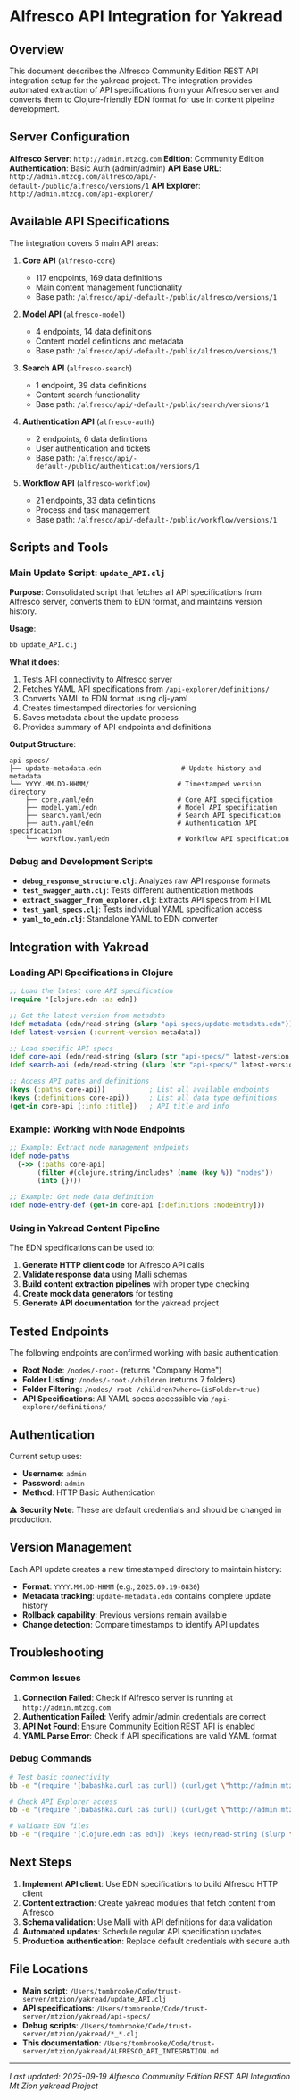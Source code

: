 # Alfresco API Integration for Yakread

## Overview

This document describes the Alfresco Community Edition REST API integration setup for the yakread project. The integration provides automated extraction of API specifications from your Alfresco server and converts them to Clojure-friendly EDN format for use in content pipeline development.

## Server Configuration

**Alfresco Server**: `http://admin.mtzcg.com`
**Edition**: Community Edition
**Authentication**: Basic Auth (admin/admin)
**API Base URL**: `http://admin.mtzcg.com/alfresco/api/-default-/public/alfresco/versions/1`
**API Explorer**: `http://admin.mtzcg.com/api-explorer/`

## Available API Specifications

The integration covers 5 main API areas:

1. **Core API** (`alfresco-core`)
   - 117 endpoints, 169 data definitions
   - Main content management functionality
   - Base path: `/alfresco/api/-default-/public/alfresco/versions/1`

2. **Model API** (`alfresco-model`)
   - 4 endpoints, 14 data definitions
   - Content model definitions and metadata
   - Base path: `/alfresco/api/-default-/public/alfresco/versions/1`

3. **Search API** (`alfresco-search`)
   - 1 endpoint, 39 data definitions
   - Content search functionality
   - Base path: `/alfresco/api/-default-/public/search/versions/1`

4. **Authentication API** (`alfresco-auth`)
   - 2 endpoints, 6 data definitions
   - User authentication and tickets
   - Base path: `/alfresco/api/-default-/public/authentication/versions/1`

5. **Workflow API** (`alfresco-workflow`)
   - 21 endpoints, 33 data definitions
   - Process and task management
   - Base path: `/alfresco/api/-default-/public/workflow/versions/1`

## Scripts and Tools

### Main Update Script: `update_API.clj`

**Purpose**: Consolidated script that fetches all API specifications from Alfresco server, converts them to EDN format, and maintains version history.

**Usage**:
```bash
bb update_API.clj
```

**What it does**:
1. Tests API connectivity to Alfresco server
2. Fetches YAML API specifications from `/api-explorer/definitions/`
3. Converts YAML to EDN format using clj-yaml
4. Creates timestamped directories for versioning
5. Saves metadata about the update process
6. Provides summary of API endpoints and definitions

**Output Structure**:
```
api-specs/
├── update-metadata.edn                    # Update history and metadata
└── YYYY.MM.DD-HHMM/                      # Timestamped version directory
    ├── core.yaml/edn                     # Core API specification
    ├── model.yaml/edn                    # Model API specification
    ├── search.yaml/edn                   # Search API specification
    ├── auth.yaml/edn                     # Authentication API specification
    └── workflow.yaml/edn                 # Workflow API specification
```

### Debug and Development Scripts

- **`debug_response_structure.clj`**: Analyzes raw API response formats
- **`test_swagger_auth.clj`**: Tests different authentication methods
- **`extract_swagger_from_explorer.clj`**: Extracts API specs from HTML
- **`test_yaml_specs.clj`**: Tests individual YAML specification access
- **`yaml_to_edn.clj`**: Standalone YAML to EDN converter

## Integration with Yakread

### Loading API Specifications in Clojure

```clojure
;; Load the latest core API specification
(require '[clojure.edn :as edn])

;; Get the latest version from metadata
(def metadata (edn/read-string (slurp "api-specs/update-metadata.edn")))
(def latest-version (:current-version metadata))

;; Load specific API specs
(def core-api (edn/read-string (slurp (str "api-specs/" latest-version "/core.edn"))))
(def search-api (edn/read-string (slurp (str "api-specs/" latest-version "/search.edn"))))

;; Access API paths and definitions
(keys (:paths core-api))           ; List all available endpoints
(keys (:definitions core-api))     ; List all data type definitions
(get-in core-api [:info :title])   ; API title and info
```

### Example: Working with Node Endpoints

```clojure
;; Example: Extract node management endpoints
(def node-paths
  (->> (:paths core-api)
       (filter #(clojure.string/includes? (name (key %)) "nodes"))
       (into {})))

;; Example: Get node data definition
(def node-entry-def (get-in core-api [:definitions :NodeEntry]))
```

### Using in Yakread Content Pipeline

The EDN specifications can be used to:

1. **Generate HTTP client code** for Alfresco API calls
2. **Validate response data** using Malli schemas
3. **Build content extraction pipelines** with proper type checking
4. **Create mock data generators** for testing
5. **Generate API documentation** for the yakread project

## Tested Endpoints

The following endpoints are confirmed working with basic authentication:

- **Root Node**: `/nodes/-root-` (returns "Company Home")
- **Folder Listing**: `/nodes/-root-/children` (returns 7 folders)
- **Folder Filtering**: `/nodes/-root-/children?where=(isFolder=true)`
- **API Specifications**: All YAML specs accessible via `/api-explorer/definitions/`

## Authentication

Current setup uses:
- **Username**: `admin`
- **Password**: `admin`
- **Method**: HTTP Basic Authentication

⚠️ **Security Note**: These are default credentials and should be changed in production.

## Version Management

Each API update creates a new timestamped directory to maintain history:

- **Format**: `YYYY.MM.DD-HHMM` (e.g., `2025.09.19-0830`)
- **Metadata tracking**: `update-metadata.edn` contains complete update history
- **Rollback capability**: Previous versions remain available
- **Change detection**: Compare timestamps to identify API updates

## Troubleshooting

### Common Issues

1. **Connection Failed**: Check if Alfresco server is running at `http://admin.mtzcg.com`
2. **Authentication Failed**: Verify admin/admin credentials are correct
3. **API Not Found**: Ensure Community Edition REST API is enabled
4. **YAML Parse Error**: Check if API specifications are valid YAML format

### Debug Commands

```bash
# Test basic connectivity
bb -e "(require '[babashka.curl :as curl]) (curl/get \"http://admin.mtzcg.com/alfresco/api/-default-/public/alfresco/versions/1/nodes/-root-\" {:basic-auth [\"admin\" \"admin\"]})"

# Check API Explorer access
bb -e "(require '[babashka.curl :as curl]) (curl/get \"http://admin.mtzcg.com/api-explorer/\" {:basic-auth [\"admin\" \"admin\"]})"

# Validate EDN files
bb -e "(require '[clojure.edn :as edn]) (keys (edn/read-string (slurp \"api-specs/2025.09.19-0830/core.edn\")))"
```

## Next Steps

1. **Implement API client**: Use EDN specifications to build Alfresco HTTP client
2. **Content extraction**: Create yakread modules that fetch content from Alfresco
3. **Schema validation**: Use Malli with API definitions for data validation
4. **Automated updates**: Schedule regular API specification updates
5. **Production authentication**: Replace default credentials with secure auth

## File Locations

- **Main script**: `/Users/tombrooke/Code/trust-server/mtzion/yakread/update_API.clj`
- **API specifications**: `/Users/tombrooke/Code/trust-server/mtzion/yakread/api-specs/`
- **Debug scripts**: `/Users/tombrooke/Code/trust-server/mtzion/yakread/*_*.clj`
- **This documentation**: `/Users/tombrooke/Code/trust-server/mtzion/yakread/ALFRESCO_API_INTEGRATION.md`

---

*Last updated: 2025-09-19*
*Alfresco Community Edition REST API Integration*
*Mt Zion yakread Project*